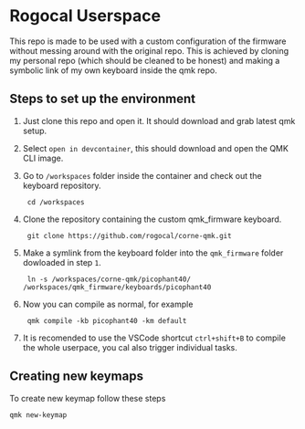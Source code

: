 # Rogocal Userspace

This repo is made to be used with a custom configuration of the firmware without messing around with the original repo. This is achieved by cloning my personal repo (which should be cleaned to be honest) and making a symbolic link of my own keyboard inside the qmk repo.

## Steps to set up the environment

1. Just clone this repo and open it. It should download and grab latest qmk setup.
2. Select `open in devcontainer`, this should download and open the QMK CLI image.
3. Go to `/workspaces` folder inside the container and check out the keyboard repository.

        cd /workspaces

4. Clone the repository containing the custom qmk_firmware keyboard.

        git clone https://github.com/rogocal/corne-qmk.git
    
5. Make a symlink from the keyboard folder into the `qmk_firmware` folder dowloaded in step `1`.

        ln -s /workspaces/corne-qmk/picophant40/ /workspaces/qmk_firmware/keyboards/picophant40

6. Now you can compile as normal, for example

        qmk compile -kb picophant40 -km default

7. It is recomended to use the VSCode shortcut `ctrl+shift+B` to compile the whole userpace, you cal also trigger individual tasks.

## Creating new keymaps

To create new keymap follow these steps

    qmk new-keymap

